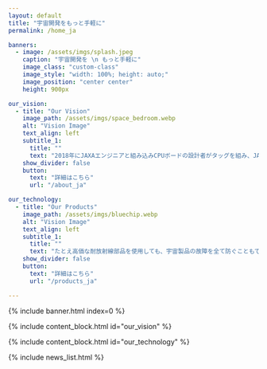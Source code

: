 ```yaml
---
layout: default
title: "宇宙開発をもっと手軽に"
permalink: /home_ja

banners:
  - image: /assets/imgs/splash.jpeg
    caption: "宇宙開発を \n もっと手軽に"
    image_class: "custom-class"
    image_style: "width: 100%; height: auto;"
    image_position: "center center"
    height: 900px

our_vision:
  - title: "Our Vision"
    image_path: /assets/imgs/space_bedroom.webp
    alt: "Vision Image"
    text_align: left
    subtitle_1:
      title: ""
      text: "2018年にJAXAエンジニアと組み込みCPUボードの設計者がタッグを組み、JAXA発ベンチャーとして発足しました。 誰でも月に行ける時代… そんな世の中を目指して我々は安価で高性能な宇宙用コンピュータを開発します。"
    show_divider: false
    button:
      text: "詳細はこちら"
      url: "/about_ja"

our_technology:
  - title: "Our Products"
    image_path: /assets/imgs/bluechip.webp
    alt: "Vision Image"
    text_align: left
    subtitle_1:
      title: ""
      text: "たとえ高価な耐放射線部品を使用しても、宇宙製品の故障を全て防ぐこともできず、貴重な宇宙でのミッションが一瞬で終了することもあります。Space Cubicsの製品は、国際宇宙ステーションで蓄積された技術を活用することで、信頼性と製品開発コスト削減の両立を実現します。"
    show_divider: false
    button:
      text: "詳細はこちら"
      url: "/products_ja"

---
```


{% include banner.html index=0 %}

{% include content_block.html id="our_vision" %}

{% include content_block.html id="our_technology" %}

{% include news_list.html %}